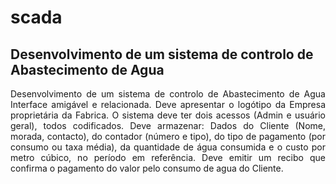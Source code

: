 # scada
## Desenvolvimento de um sistema de controlo de Abastecimento de Agua
<html>
<head>
<style>
  div{
    text-align: justify;
    text-justify: inter-word;
  }
</style>
</head>
<body>
  
<div>
  Desenvolvimento de um sistema de controlo de Abastecimento de Agua
  Interface amigável e relacionada. Deve apresentar o logótipo da Empresa proprietária da Fabrica. 
  O sistema deve ter dois acessos (Admin e usuário geral), todos codificados. Deve armazenar: Dados 
  do Cliente (Nome, morada, contacto), do contador (número e tipo), do tipo de pagamento (por 
  consumo ou taxa média), da quantidade de água consumida e o custo por metro cúbico, no período
  em referência. Deve emitir um recibo que confirma o pagamento do valor pelo consumo de agua 
  do Cliente.
</div>
</body>
</html>
